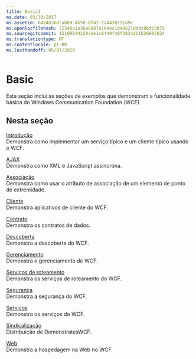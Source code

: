 ```yaml
---
title: Basic2
ms.date: 03/30/2017
ms.assetid: 04e4d3bd-ab89-4b50-8f42-2a4430751a9c
ms.openlocfilehash: 72540a1a36a8807a1644c10448210ddc8bf15b75
ms.sourcegitcommit: 15109844229ade1c6449f48f3834db1b26907824
ms.translationtype: MT
ms.contentlocale: pt-BR
ms.lasthandoff: 05/07/2018
---
```

# <a name="basic"></a>Basic
Esta seção inclui as seções de exemplos que demonstram a funcionalidade básica do Windows Communication Foundation (WCF).  
  
## <a name="in-this-section"></a>Nesta seção  
 [Introdução](../../../../docs/framework/wcf/samples/getting-started-sample.md)  
 Demonstra como implementar um serviço típico e um cliente típico usando o WCF.  
  
 [AJAX](../../../../docs/framework/wcf/samples/ajax.md)  
 Demonstra como XML e JavaScript assíncrona.  
  
 [Associação](../../../../docs/framework/wcf/samples/binding.md)  
 Demonstra como usar o atributo de associação de um elemento de ponto de extremidade.  
  
 [Cliente](../../../../docs/framework/wcf/samples/client.md)  
 Demonstra aplicativos de cliente do WCF.  
  
 [Contrato](../../../../docs/framework/wcf/samples/contract.md)  
 Demonstra os contratos de dados.  
  
 [Descoberta](../../../../docs/framework/wcf/samples/discovery-samples.md)  
 Demonstra a descoberta do WCF.  
  
 [Gerenciamento](../../../../docs/framework/wcf/samples/management.md)  
 Demonstra o gerenciamento de WCF.  
  
 [Serviços de roteamento](../../../../docs/framework/wcf/samples/routing-services.md)  
 Demonstra os serviços de roteamento do WCF.  
  
 [Segurança](../../../../docs/framework/wcf/samples/security-in-wcf.md)  
 Demonstra a segurança do WCF.  
  
 [Serviços](../../../../docs/framework/wcf/samples/services.md)  
 Demonstra os serviços do WCF.  
  
 [Sindicalização](../../../../docs/framework/wcf/samples/syndication.md)  
 Distribuição de DemonstratesWCF.  
  
 [Web](../../../../docs/framework/wcf/samples/web.md)  
 Demonstra a hospedagem na Web no WCF.
